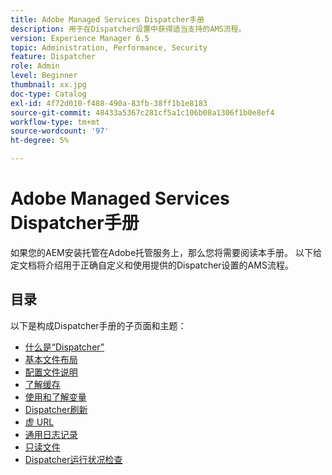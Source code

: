 ```yaml
---
title: Adobe Managed Services Dispatcher手册
description: 用于在Dispatcher设置中获得适当支持的AMS流程。
version: Experience Manager 6.5
topic: Administration, Performance, Security
feature: Dispatcher
role: Admin
level: Beginner
thumbnail: xx.jpg
doc-type: Catalog
exl-id: 4f72d010-f488-490a-83fb-38ff1b1e8183
source-git-commit: 48433a5367c281cf5a1c106b08a1306f1b0e8ef4
workflow-type: tm+mt
source-wordcount: '97'
ht-degree: 5%

---
```


# Adobe Managed Services Dispatcher手册

如果您的AEM安装托管在Adobe托管服务上，那么您将需要阅读本手册。
以下给定文档将介绍用于正确自定义和使用提供的Dispatcher设置的AMS流程。

## 目录

以下是构成Dispatcher手册的子页面和主题：

- [什么是“Dispatcher”](./what-is-the-dispatcher.md)
- [基本文件布局](./basic-file-layout.md)
- [配置文件说明](./explanation-config-files.md)
- [了解缓存](./understanding-cache.md)
- [使用和了解变量](./variables.md)
- [Dispatcher刷新](./disp-flushing.md)
- [虚 URL](./disp-vanity-url.md)
- [通用日志记录](./common-logs.md)
- [只读文件](./immutable-files.md)
- [Dispatcher运行状况检查](./health-check.md)
